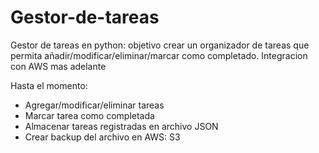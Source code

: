 # Gestor-de-tareas
Gestor de tareas en python: objetivo crear un organizador de tareas que permita añadir/modificar/eliminar/marcar como completado. Integracion con AWS mas adelante

Hasta el momento:
- Agregar/modificar/eliminar tareas
- Marcar tarea como completada
- Almacenar tareas registradas en archivo JSON
- Crear backup del archivo en AWS: S3